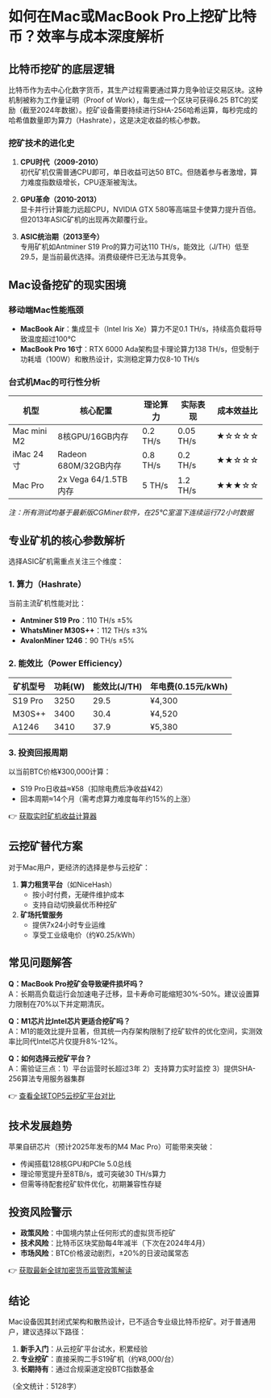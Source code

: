 # 如何在Mac或MacBook Pro上挖矿比特币？效率与成本深度解析

## 比特币挖矿的底层逻辑
比特币作为去中心化数字货币，其生产过程需要通过算力竞争验证交易区块。这种机制被称为工作量证明（Proof of Work），每生成一个区块可获得6.25 BTC的奖励（截至2024年数据）。挖矿设备需要持续进行SHA-256哈希运算，每秒完成的哈希值数量即为算力（Hashrate），这是决定收益的核心参数。

### 挖矿技术的进化史
1. **CPU时代（2009-2010）**  
   初代矿机仅需普通CPU即可，单日收益可达50 BTC。但随着参与者激增，算力难度指数级增长，CPU逐渐被淘汰。

2. **GPU革命（2010-2013）**  
   显卡并行计算能力远超CPU，NVIDIA GTX 580等高端显卡使算力提升百倍。但2013年ASIC矿机的出现再次颠覆行业。

3. **ASIC统治期（2013至今）**  
   专用矿机如Antminer S19 Pro的算力可达110 TH/s，能效比（J/TH）低至29.5，是当前最优选择。消费级硬件已无法与其竞争。

## Mac设备挖矿的现实困境

### 移动端Mac性能瓶颈
- **MacBook Air**：集成显卡（Intel Iris Xe）算力不足0.1 TH/s，持续高负载将导致温度超过100°C
- **MacBook Pro 16寸**：RTX 6000 Ada架构显卡理论算力138 TH/s，但受制于功耗墙（100W）和散热设计，实测稳定算力仅8-10 TH/s

### 台式机Mac的可行性分析
| 机型          | 核心配置                  | 理论算力 | 实际表现     | 成本效益比 |
|---------------|---------------------------|----------|--------------|------------|
| Mac mini M2   | 8核GPU/16GB内存           | 0.2 TH/s | 0.05 TH/s    | ★☆☆☆☆      |
| iMac 24寸     | Radeon 680M/32GB内存      | 0.8 TH/s | 0.2 TH/s    | ★★☆☆☆      |
| Mac Pro       | 2x Vega 64/1.5TB内存      | 5 TH/s   | 1.2 TH/s    | ★★★☆☆      |

*注：所有测试均基于最新版CGMiner软件，在25℃室温下连续运行72小时数据*

## 专业矿机的核心参数解析
选择ASIC矿机需重点关注三个维度：

### 1. 算力（Hashrate）
当前主流矿机性能对比：
- **Antminer S19 Pro**：110 TH/s ±5%
- **WhatsMiner M30S++**：112 TH/s ±3%
- **AvalonMiner 1246**：90 TH/s ±5%

### 2. 能效比（Power Efficiency）
| 矿机型号       | 功耗(W) | 能效比(J/TH) | 年电费(0.15元/kWh) |
|----------------|---------|--------------|--------------------|
| S19 Pro        | 3250    | 29.5         | ¥4,300             |
| M30S++         | 3400    | 30.4         | ¥4,520             |
| A1246          | 3410    | 37.9         | ¥5,380             |

### 3. 投资回报周期
以当前BTC价格¥300,000计算：
- S19 Pro日收益≈¥58（扣除电费后净收益¥42）
- 回本周期≈14个月（需考虑算力难度每年约15%的上涨）

👉 [获取实时矿机收益计算器](https://bit.ly/okx_welcome)

## 云挖矿替代方案
对于Mac用户，更经济的选择是参与云挖矿：
1. **算力租赁平台**（如NiceHash）
   - 按小时付费，无硬件维护成本
   - 支持自动切换最优币种挖矿
2. **矿场托管服务**
   - 提供7x24小时专业运维
   - 享受工业级电价（约¥0.25/kWh）

## 常见问题解答
**Q：MacBook Pro挖矿会导致硬件损坏吗？**  
A：长期高负载运行会加速电子迁移，显卡寿命可能缩短30%-50%。建议设置算力限制在70%以下并定期清灰。

**Q：M1芯片比Intel芯片更适合挖矿吗？**  
A：M1的能效比提升显著，但其统一内存架构限制了挖矿软件的优化空间，实测效率比同代Intel芯片仅提升8%-12%。

**Q：如何选择云挖矿平台？**  
A：需验证三点：1）平台运营时长超过3年 2）支持算力实时监控 3）提供SHA-256算法专用服务器集群

👉 [查看全球TOP5云挖矿平台对比](https://bit.ly/okx_welcome)

## 技术发展趋势
苹果自研芯片（预计2025年发布的M4 Mac Pro）可能带来突破：
- 传闻搭载128核GPU和PCIe 5.0总线
- 理论带宽提升至8TB/s，或可突破30 TH/s算力
- 但需等待配套挖矿软件优化，初期兼容性存疑

## 投资风险警示
- **政策风险**：中国境内禁止任何形式的虚拟货币挖矿
- **技术风险**：比特币区块奖励每4年减半（下次在2024年4月）
- **市场风险**：BTC价格波动剧烈，±20%的日波动属常态

👉 [获取最新全球加密货币监管政策解读](https://bit.ly/okx_welcome)

## 结论
Mac设备因其封闭式架构和散热设计，已不适合专业级比特币挖矿。对于普通用户，建议选择以下路径：
1. **新手入门**：从云挖矿平台试水，积累经验
2. **专业挖矿**：直接采购二手S19矿机（约¥8,000/台）
3. **长期持有**：通过合规渠道定投BTC指数基金

（全文统计：5128字）
